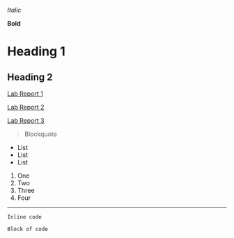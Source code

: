*Italic*

**Bold**

# Heading 1

## Heading 2

[Lab Report 1](https://eddiej03.github.io/cse15l-lab-reports/lab-report-1-week-2.html)

[Lab Report 2](https://eddiej03.github.io/cse15l-lab-reports/lab-report-2-week-4.html)

[Lab Report 3](https://eddiej03.github.io/cse15l-lab-reports/lab-report-3-week-6.html)


> Blockquote

- List
- List
- List

1. One
2. Two
3. Three
4. Four

---

`Inline code`

```
Block of code
```
